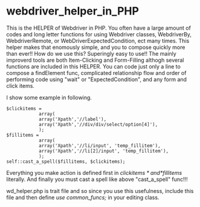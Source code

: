 # webdriver_helper_in_PHP
This is the HELPER of Webdriver in PHP.
You often have a large amount of codes and long letter functions for using 
 Webdriver classes, WebdriverBy, WebdriverRemote, or WebDriverExpectedCondition, ect many times.
This helper makes that enomously simple, and you to compose quickly more than ever!!
How do we use this? Superingly easy to use!!
The mainly improverd tools are both Item-Clicking and Form-Filling 
althogh several functions are included in this HELPER.
You can code just only a line to compose a findElement func,
complicated relationship flow and order of performing code using "wait" or "ExpectedCondition",
and any form and click items.

I show some example in following.

```ruby:example.php
$clickitems = 
            array(
            array('Xpath','//label'),
            array('Xpath','//div/div/select/option[4]'),
            );
$fillitems = 
            array(
            array('Xpath','//li/input', 'temp_fillitem'),
            array('Xpath','//li[2]/input', 'temp_fillitem'),
            );
self::cast_a_spell($fillitems, $clickitems);
```
Everything you make action is defined first in *$clickitems* and *$fillitems* literally.
And finally you must cast a spell like above "cast_a_spell" func!!!

wd_helper.php is trait file and so since you use this usefulness, include this file and then define *use common_funcs;*
in your editing class.

 
